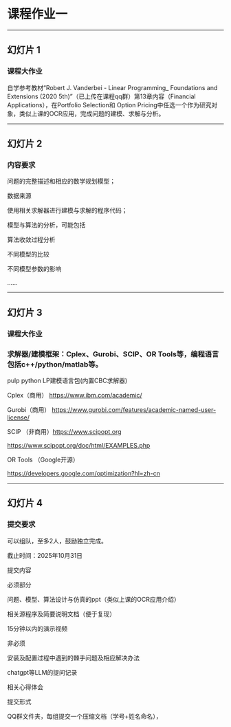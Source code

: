 # 课程作业一

---

## 幻灯片 1

### 课程大作业

自学参考教材“Robert J. Vanderbei - Linear Programming_ Foundations and Extensions (2020 5th)”（已上传在课程qq群）第13章内容（Financial Applications），在Portfolio Selection和 Option Pricing中任选一个作为研究对象，类似上课的OCR应用，完成问题的建模、求解与分析。

---

## 幻灯片 2

### 内容要求

问题的完整描述和相应的数学规划模型；

数据来源

使用相关求解器进行建模与求解的程序代码；

模型与算法的分析，可能包括

算法收敛过程分析

不同模型的比较

不同模型参数的影响

……

---

## 幻灯片 3

### 课程大作业

### 求解器/建模框架：Cplex、Gurobi、SCIP、OR Tools等，编程语言包括c++/python/matlab等。

pulp python  LP建模语言包(内置CBC求解器)

Cplex（商用） https://www.ibm.com/academic/

Gurobi（商用） https://www.gurobi.com/features/academic-named-user-license/

SCIP （非商用）https://www.scipopt.org

https://www.scipopt.org/doc/html/EXAMPLES.php

OR Tools （Google开源）

https://developers.google.com/optimization?hl=zh-cn

---

## 幻灯片 4

### 提交要求

可以组队，至多2人，鼓励独立完成。

截止时间：2025年10月31日

提交内容

必须部分

问题、模型、算法设计与仿真的ppt（类似上课的OCR应用介绍）

相关源程序及简要说明文档（便于复现）

15分钟以内的演示视频

非必须

安装及配置过程中遇到的棘手问题及相应解决办法

chatgpt等LLM的提问记录

相关心得体会

提交形式

QQ群文件夹，每组提交一个压缩文档（学号+姓名命名），
